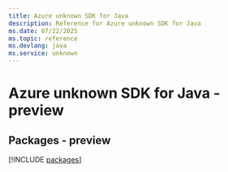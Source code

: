 ```yaml
---
title: Azure unknown SDK for Java
description: Reference for Azure unknown SDK for Java
ms.date: 07/22/2025
ms.topic: reference
ms.devlang: java
ms.service: unknown
---
```

# Azure unknown SDK for Java - preview
## Packages - preview
[!INCLUDE [packages](unknown-index.md)]